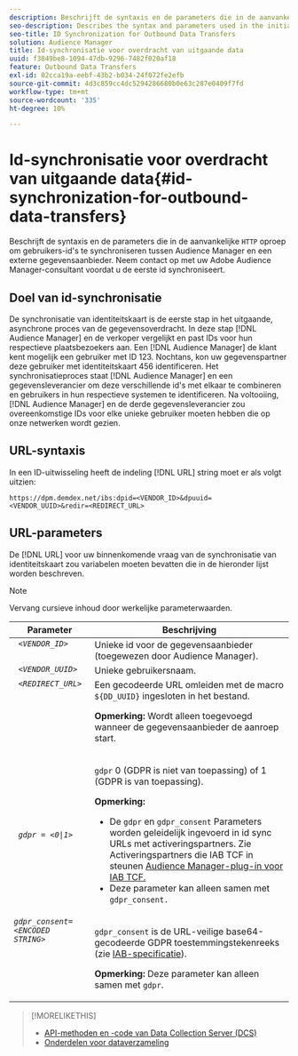 ```yaml
---
description: Beschrijft de syntaxis en de parameters die in de aanvankelijke vraag van HTTP worden gebruikt om gebruiker IDs tussen Audience Manager en een derdegegevensleverancier te synchroniseren. Neem contact op met uw Adobe Audience Manager-consultant voordat u de eerste id synchroniseert.
seo-description: Describes the syntax and parameters used in the initial HTTP call to synchronize user IDs between Audience Manager and a third-party data provider. Contact your Adobe Audience Manager consultant before attempting your first ID synchronization.
seo-title: ID Synchronization for Outbound Data Transfers
solution: Audience Manager
title: Id-synchronisatie voor overdracht van uitgaande data
uuid: f3849be8-1094-47db-9296-7482f020af18
feature: Outbound Data Transfers
exl-id: 02cca19a-eebf-43b2-b034-24f072fe2efb
source-git-commit: 4d3c859cc4dc5294286680b0e63c287e0409f7fd
workflow-type: tm+mt
source-wordcount: '335'
ht-degree: 10%

---
```


# Id-synchronisatie voor overdracht van uitgaande data{#id-synchronization-for-outbound-data-transfers}

Beschrijft de syntaxis en de parameters die in de aanvankelijke `HTTP` oproep om gebruikers-id&#39;s te synchroniseren tussen Audience Manager en een externe gegevensaanbieder. Neem contact op met uw Adobe Audience Manager-consultant voordat u de eerste id synchroniseert.

<!-- c_id_sync_out.xml -->

## Doel van id-synchronisatie

De synchronisatie van identiteitskaart is de eerste stap in het uitgaande, asynchrone proces van de gegevensoverdracht. In deze stap [!DNL Audience Manager] en de verkoper vergelijkt en past IDs voor hun respectieve plaatsbezoekers aan. Een [!DNL Audience Manager] de klant kent mogelijk een gebruiker met ID 123. Nochtans, kon uw gegevenspartner deze gebruiker met identiteitskaart 456 identificeren. Het synchronisatieproces staat [!DNL Audience Manager] en een gegevensleverancier om deze verschillende id&#39;s met elkaar te combineren en gebruikers in hun respectieve systemen te identificeren. Na voltooiing, [!DNL Audience Manager] en de derde gegevensleverancier zou overeenkomstige IDs voor elke unieke gebruiker moeten hebben die op onze netwerken wordt gezien.

## URL-syntaxis

In een ID-uitwisseling heeft de indeling [!DNL URL] string moet er als volgt uitzien:

```
https://dpm.demdex.net/ibs:dpid=<VENDOR_ID>&dpuuid=<VENDOR_UUID>&redir=<REDIRECT_URL>
```

## URL-parameters

De [!DNL URL] voor uw binnenkomende vraag van de synchronisatie van identiteitskaart zou variabelen moeten bevatten die in de hieronder lijst worden beschreven.

>[!NOTE]
>
>Vervang cursieve inhoud door werkelijke parameterwaarden.

<table id="table_EB9F4246E2A34ABB8ED06EA458EB186F"> 
 <thead> 
  <tr> 
   <th colname="col1" class="entry"> Parameter </th> 
   <th colname="col2" class="entry"> Beschrijving </th> 
  </tr> 
 </thead>
 <tbody> 
  <tr valign="top"> 
   <td colname="col1"> <code> <i>&lt;VENDOR_ID&gt;</i> </code> </td> 
   <td colname="col2">Unieke id voor de gegevensaanbieder (toegewezen door <span class="keyword"> Audience Manager</span>). </td> 
  </tr> 
  <tr valign="top"> 
   <td colname="col1"> <code> <i>&lt;VENDOR_UUID&gt;</i> </code> </td> 
   <td colname="col2"> Unieke gebruikersnaam. </td> 
  </tr> 
  <tr valign="top"> 
   <td colname="col1"> <code> <i>&lt;REDIRECT_URL&gt;</i> </code> </td> 
   <td colname="col2">Een gecodeerde URL omleiden met de macro <code> ${DD_UUID}</code> ingesloten in het bestand. <p><b>Opmerking:</b> Wordt alleen toegevoegd wanneer de gegevensaanbieder de aanroep start. </p> </td> 
  </tr> 
    </tr> 
  <tr> 
   <td colname="col1"> <code> <i>gdpr = &lt;0|1&gt;</i> </code> </td> 
   <td colname="col2"> <p><code>gdpr</code> 0 (GDPR is niet van toepassing) of 1 (GDPR is van toepassing).</p><p><b>Opmerking:</b> <ul><li>De <code>gdpr</code> en <code>gdpr_consent</code> Parameters worden geleidelijk ingevoerd in id sync URLs met activeringspartners. Zie Activeringspartners die IAB TCF in steunen <a href="../../overview/data-security-and-privacy/aam-iab-plugin.md#aam-activation-partners">Audience Manager-plug-in voor IAB TCF.</a></li><li>Deze parameter kan alleen samen met <code>gdpr_consent.</code></li></ul></p></td>
  </tr> 
    </tr> 
  <tr valign="top"> 
   <td colname="col1"> <code><i>gdpr_consent=&lt;ENCODED STRING&gt;</i> </code> </td> 
   <td colname="col2"><p><code>gdpr_consent</code> is de URL-veilige base64-gecodeerde GDPR toestemmingstekenreeks (zie <a href="https://github.com/InteractiveAdvertisingBureau/GDPR-Transparency-and-Consent-Framework/blob/master/URL-based%20Consent%20Passing_%20Framework%20Guidance.md#specifications" format="http" scope="external"> IAB-specificatie</a>).</p><p><b>Opmerking:</b> Deze parameter kan alleen samen met <code>gdpr</code>.</p> </td> 
  </tr> 
 </tbody> 
</table>

>[!MORELIKETHIS]
>
>* [API-methoden en -code van Data Collection Server (DCS) ](../../api/dcs-intro/dcs-event-calls/dcs-event-calls.md)
>* [Onderdelen voor dataverzameling](../../reference/system-components/components-data-collection.md)


